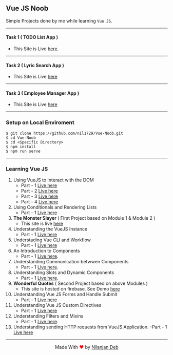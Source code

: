## Vue JS Noob

Simple Projects done by me while learning `Vue JS`.

---

#### Task 1 ( TODO List App )

- This Site is Live [here](https://vue-noob-1.netlify.app/).

---

#### Task 2 ( Lyric Search App )

- This Site is Live [here](https://vue-noob-2.netlify.app)

---

#### Task 3 ( Employee Manager App )

- This Site is Live [here](https://vue-noob-nil-3.web.app/)

---

### Setup on Local Enviroment

```
$ git clone https://github.com/nil1729/Vue-Noob.git
$ cd Vue-Noob
$ cd <Specific Directory>
$ npm install
$ npm run serve
```

---

### Learning Vue JS

1. Using VueJS to Interact with the DOM
   - Part - 1 [Live here](https://nil1729.github.io/Vue-Noob/vue-noob-DOM-1/)
   - Part - 2 [Live here](https://nil1729.github.io/Vue-Noob/vue-noob-DOM-2/)
   - Part - 3 [Live here](https://nil1729.github.io/Vue-Noob/vue-noob-DOM-3/)
   - Part - 4 [Live here](https://nil1729.github.io/Vue-Noob/vue-noob-DOM-4/)
2. Using Conditionals and Rendering Lists
   - Part - 1 [Live here](https://nil1729.github.io/Vue-Noob/vue-noob-COND-1/)
3. **The Monster Slayer** ( First Project based on Module 1 & Module 2 )
   - This site is live [here](https://nil1729.github.io/Vue-Noob/vue-noob-PROJ-1)
4. Understanding the VueJS Instance
   - Part - 1 [Live here](https://nil1729.github.io/Vue-Noob/vue-noob-INST-1/)
5. Understading Vue CLI and Workflow
   - Part - 1 [Live here](https://nil1729.github.io/Vue-Noob/vue-noob-CLI-1)
6. An Introduction to Components
   - Part - 1 [Live here](https://nil1729.github.io/Vue-Noob/vue-noob-COMP-1).
7. Understanding Communication betwwen Components
   - Part - 1 [Live here](https://vue-js-noob.web.app/).
8. Understanding Slots and Dynamic Components
   - Part - 1 [Live here](https://vue-comp-3.web.app/).
9. **Wonderful Quotes** ( Second Project based on above Modules )
   - This site is hosted on firebase. See Demo [here](https://vue-proj-2.web.app/)
10. Understanding Vue JS Forms and Handle Submit
    - Part - 1 [Live here](https://vue-form-1.web.app/)
11. Understanding Vue JS Custom Directives
    - Part - 1 [Live here](https://vue-noob-directive.web.app/)
12. Understanding Filters and Mixins
    - Part - 1 [Live here](https://vue-noob-filter.web.app/).
13. Understanding sending HTTP requests from VueJS Application.
    -Part - 1 [Live here](https://vue-noob-http-1.web.app/)

---

<p style="text-align: center;">Made With<span style="color: red;"> &#10084; </span>by <a href="https://github.com/nil1729" target="_blank"> Nilanjan Deb </a> </p>
